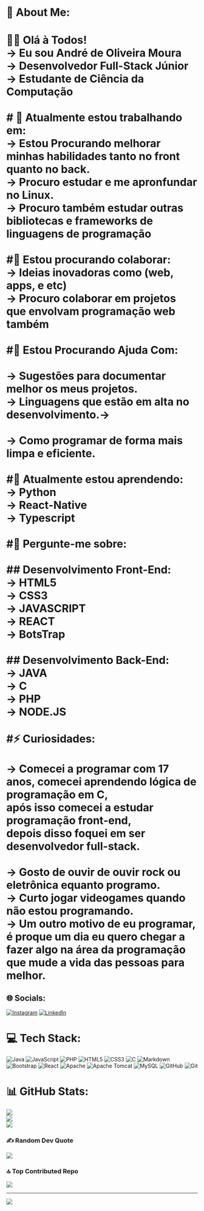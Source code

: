 # 🙂 About Me:
# 👨‍💻 Olá à Todos!<br>-> Eu sou André de Oliveira Moura<br>-> Desenvolvedor Full-Stack Júnior<br>-> Estudante de Ciência da Computação<br><br># 🔭 Atualmente estou trabalhando em:<br>-> Estou Procurando melhorar minhas habilidades tanto no front quanto no back.<br>-> Procuro estudar e me apronfundar no Linux.<br>-> Procuro também estudar outras bibliotecas e frameworks de linguagens de programação<br><br>#🤝 Estou procurando colaborar:<br>-> Ideias inovadoras como (web, apps, e etc)<br>-> Procuro colaborar em projetos que envolvam programação web também<br><br>#🤝 Estou Procurando Ajuda Com:<br><br>-> Sugestões para documentar melhor os meus projetos.<br>-> Linguagens que estão em alta no desenvolvimento.-><br><br>-> Como programar de forma mais limpa e eficiente.<br><br> #🌱 Atualmente estou aprendendo:<br>-> Python<br>-> React-Native<br>-> Typescript<br><br>#💬 Pergunte-me sobre:<br><br>## Desenvolvimento Front-End:<br>-> HTML5<br>-> CSS3<br>-> JAVASCRIPT<br>-> REACT<br>-> BotsTrap<br><br>## Desenvolvimento Back-End:<br>-> JAVA<br>-> C<br>-> PHP<br>-> NODE.JS<br><br>#⚡ Curiosidades:<br><br>-> Comecei a programar com 17 anos, comecei aprendendo lógica de programação em C, <br>após isso comecei a estudar programação front-end, <br>depois disso foquei em ser desenvolvedor full-stack.<br><br>-> Gosto de ouvir de ouvir rock ou eletrônica equanto programo.<br>-> Curto jogar videogames quando não estou programando.<br>-> Um outro motivo de eu programar, é proque um dia eu quero chegar a fazer algo na área da programação que mude a vida das pessoas para melhor.


## 🌐 Socials:
[![Instagram](https://img.shields.io/badge/Instagram-%23E4405F.svg?logo=Instagram&logoColor=white)](https://instagram.com/andreoliveiramoura06) [![LinkedIn](https://img.shields.io/badge/LinkedIn-%230077B5.svg?logo=linkedin&logoColor=white)](https://www.linkedin.com/in/andre-oliveira-67b167325/) 

# 💻 Tech Stack:
![Java](https://img.shields.io/badge/java-%23ED8B00.svg?style=for-the-badge&logo=openjdk&logoColor=white) ![JavaScript](https://img.shields.io/badge/javascript-%23323330.svg?style=for-the-badge&logo=javascript&logoColor=%23F7DF1E) ![PHP](https://img.shields.io/badge/php-%23777BB4.svg?style=for-the-badge&logo=php&logoColor=white) ![HTML5](https://img.shields.io/badge/html5-%23E34F26.svg?style=for-the-badge&logo=html5&logoColor=white) ![CSS3](https://img.shields.io/badge/css3-%231572B6.svg?style=for-the-badge&logo=css3&logoColor=white) ![C](https://img.shields.io/badge/c-%2300599C.svg?style=for-the-badge&logo=c&logoColor=white) ![Markdown](https://img.shields.io/badge/markdown-%23000000.svg?style=for-the-badge&logo=markdown&logoColor=white) ![Bootstrap](https://img.shields.io/badge/bootstrap-%238511FA.svg?style=for-the-badge&logo=bootstrap&logoColor=white) ![React](https://img.shields.io/badge/react-%2320232a.svg?style=for-the-badge&logo=react&logoColor=%2361DAFB) ![Apache](https://img.shields.io/badge/apache-%23D42029.svg?style=for-the-badge&logo=apache&logoColor=white) ![Apache Tomcat](https://img.shields.io/badge/apache%20tomcat-%23F8DC75.svg?style=for-the-badge&logo=apache-tomcat&logoColor=black) ![MySQL](https://img.shields.io/badge/mysql-4479A1.svg?style=for-the-badge&logo=mysql&logoColor=white) ![GitHub](https://img.shields.io/badge/github-%23121011.svg?style=for-the-badge&logo=github&logoColor=white) ![Git](https://img.shields.io/badge/git-%23F05033.svg?style=for-the-badge&logo=git&logoColor=white)
# 📊 GitHub Stats:
![](https://github-readme-stats.vercel.app/api?username=Andre-Moura-Dev&theme=tokyonight&hide_border=false&include_all_commits=false&count_private=false)<br/>
![](https://github-readme-streak-stats.herokuapp.com/?user=Andre-Moura-Dev&theme=tokyonight&hide_border=false)<br/>
![](https://github-readme-stats.vercel.app/api/top-langs/?username=Andre-Moura-Dev&theme=tokyonight&hide_border=false&include_all_commits=false&count_private=false&layout=compact)

### ✍️ Random Dev Quote
![](https://quotes-github-readme.vercel.app/api?type=horizontal&theme=radical)

### 🔝 Top Contributed Repo
![](https://github-contributor-stats.vercel.app/api?username=Andre-Moura-Dev&limit=5&theme=dark&combine_all_yearly_contributions=true)

---
[![](https://visitcount.itsvg.in/api?id=Andre-Moura-Dev&icon=0&color=0)](https://visitcount.itsvg.in)
